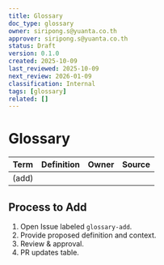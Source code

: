```yaml
---
title: Glossary
doc_type: glossary
owner: siripong.s@yuanta.co.th
approver: siripong.s@yuanta.co.th
status: Draft
version: 0.1.0
created: 2025-10-09
last_reviewed: 2025-10-09
next_review: 2026-01-09
classification: Internal
tags: [glossary]
related: []
---
```


# Glossary

| Term | Definition | Owner | Source |
|------|------------|-------|--------|
| (add) | | | |

## Process to Add
1. Open Issue labeled `glossary-add`.
2. Provide proposed definition and context.
3. Review & approval.
4. PR updates table.
